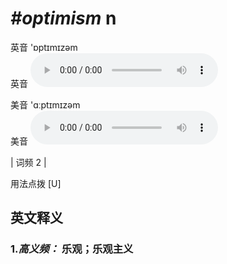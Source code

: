 # ***\#optimism*** n
英音 'ɒptɪmɪzəm  
英音
<audio src="./media/optimism-B.aac" controls="controls"></audio>

美音 'ɑːptɪmɪzəm  
美音
<audio src="./media/optimism.aac" controls="controls"></audio>



| 词频 2 |  

用法点拨  [U]

英文释义
---
### 1.*高义频：* **乐观；乐观主义**  


